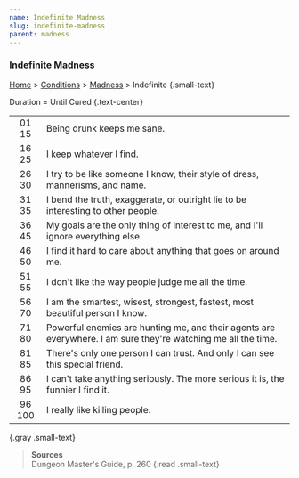 ```yaml
---
name: Indefinite Madness
slug: indefinite-madness
parent: madness
---
```

### Indefinite Madness
 [Home](dm-operations-center) > [Conditions](conditions-menu) > [Madness](madness) > Indefinite {.small-text}

Duration = Until Cured {.text-center}

|||
| :---: | :-------------------------------------------------------------------------------------------------------------|
| 01 15 | Being drunk keeps me sane.                                                                                    |
| 16 25 | I keep whatever I find.                                                                                       |
| 26 30 | I try to be like someone I know, their style of dress, mannerisms, and name.                                  |
| 31 35 | I bend the truth, exaggerate, or outright lie to be interesting to other people.                              |
| 36 45 | My goals are the only thing of interest to me, and I'll ignore everything else.                               |
| 46 50 | I find it hard to care about anything that goes on around me.                                                 |
| 51 55 | I don't like the way people judge me all the time.                                                            |
| 56 70 | I am the smartest, wisest, strongest, fastest, most beautiful person I know.                                  |
| 71 80 | Powerful enemies are hunting me, and their agents are everywhere. I am sure they're watching me all the time. |
| 81 85 | There's only one person I can trust. And only I can see this special friend.                                  |
| 86 95 | I can't take anything seriously. The more serious it is, the funnier I find it.                               |
| 96 100 | I really like killing people.                                                                                |
{.gray .small-text}

> **Sources** <br/>
> Dungeon Master's Guide, p. 260
{.read .small-text}